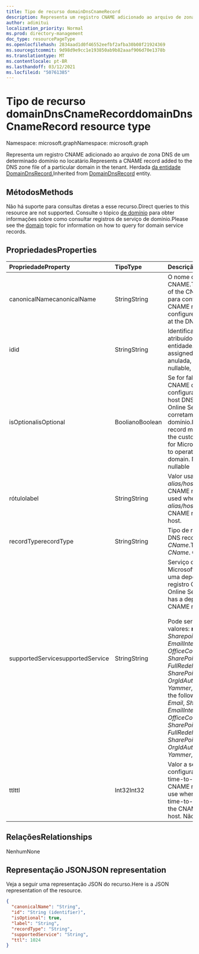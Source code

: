 ```yaml
---
title: Tipo de recurso domainDnsCnameRecord
description: Representa um registro CNAME adicionado ao arquivo de zona DNS de um determinado domínio no locatário.
author: adimitui
localization_priority: Normal
ms.prod: directory-management
doc_type: resourcePageType
ms.openlocfilehash: 2834aad1d0f46552eefbf2afba30b08f21924369
ms.sourcegitcommit: 9d98d9e9cc1e193850ab9b82aaaf906d70e1378b
ms.translationtype: MT
ms.contentlocale: pt-BR
ms.lasthandoff: 03/12/2021
ms.locfileid: "50761385"
---
```

# <a name="domaindnscnamerecord-resource-type"></a><span data-ttu-id="b1097-103">Tipo de recurso domainDnsCnameRecord</span><span class="sxs-lookup"><span data-stu-id="b1097-103">domainDnsCnameRecord resource type</span></span>

<span data-ttu-id="b1097-104">Namespace: microsoft.graph</span><span class="sxs-lookup"><span data-stu-id="b1097-104">Namespace: microsoft.graph</span></span>

<span data-ttu-id="b1097-105">Representa um registro CNAME adicionado ao arquivo de zona DNS de um determinado domínio no locatário.</span><span class="sxs-lookup"><span data-stu-id="b1097-105">Represents a CNAME record added to the DNS zone file of a particular domain in the tenant.</span></span> <span data-ttu-id="b1097-106">Herdada [da entidade DomainDnsRecord.](domaindnsrecord.md)</span><span class="sxs-lookup"><span data-stu-id="b1097-106">Inherited from [DomainDnsRecord](domaindnsrecord.md) entity.</span></span>


## <a name="methods"></a><span data-ttu-id="b1097-107">Métodos</span><span class="sxs-lookup"><span data-stu-id="b1097-107">Methods</span></span>
<span data-ttu-id="b1097-108">Não há suporte para consultas diretas a esse recurso.</span><span class="sxs-lookup"><span data-stu-id="b1097-108">Direct queries to this resource are not supported.</span></span> <span data-ttu-id="b1097-109">Consulte o tópico [de domínio](domain.md) para obter informações sobre como consultar registros de serviço de domínio.</span><span class="sxs-lookup"><span data-stu-id="b1097-109">Please see the [domain](domain.md) topic for information on how to query for domain service records.</span></span>

## <a name="properties"></a><span data-ttu-id="b1097-110">Propriedades</span><span class="sxs-lookup"><span data-stu-id="b1097-110">Properties</span></span>
| <span data-ttu-id="b1097-111">Propriedade</span><span class="sxs-lookup"><span data-stu-id="b1097-111">Property</span></span>     | <span data-ttu-id="b1097-112">Tipo</span><span class="sxs-lookup"><span data-stu-id="b1097-112">Type</span></span>   |<span data-ttu-id="b1097-113">Descrição</span><span class="sxs-lookup"><span data-stu-id="b1097-113">Description</span></span>|
|:---------------|:--------|:----------|
|<span data-ttu-id="b1097-114">canonicalName</span><span class="sxs-lookup"><span data-stu-id="b1097-114">canonicalName</span></span>|<span data-ttu-id="b1097-115">String</span><span class="sxs-lookup"><span data-stu-id="b1097-115">String</span></span>| <span data-ttu-id="b1097-116">O nome canônico do registro CNAME.</span><span class="sxs-lookup"><span data-stu-id="b1097-116">The canonical name of the CNAME record.</span></span> <span data-ttu-id="b1097-117">Usado para configurar o registro CNAME no host DNS.</span><span class="sxs-lookup"><span data-stu-id="b1097-117">Used to configure the CNAME record at the DNS host.</span></span> |
|<span data-ttu-id="b1097-118">id</span><span class="sxs-lookup"><span data-stu-id="b1097-118">id</span></span>|<span data-ttu-id="b1097-119">String</span><span class="sxs-lookup"><span data-stu-id="b1097-119">String</span></span>| <span data-ttu-id="b1097-120">Identificador exclusivo atribuído a essa entidade.</span><span class="sxs-lookup"><span data-stu-id="b1097-120">Unique identifier assigned to this entity.</span></span> <span data-ttu-id="b1097-121">Não anulada, somente leitura</span><span class="sxs-lookup"><span data-stu-id="b1097-121">Not nullable, Read-only</span></span>|
|<span data-ttu-id="b1097-122">isOptional</span><span class="sxs-lookup"><span data-stu-id="b1097-122">isOptional</span></span>|<span data-ttu-id="b1097-123">Booliano</span><span class="sxs-lookup"><span data-stu-id="b1097-123">Boolean</span></span>| <span data-ttu-id="b1097-124">Se for falso, o registro CNAME deverá ser configurado pelo cliente no host DNS para que Microsoft Online Services funcione corretamente com o domínio.</span><span class="sxs-lookup"><span data-stu-id="b1097-124">If false, the CNAME record must be configured by the customer at the DNS host for Microsoft Online Services to operate correctly with the domain.</span></span> <span data-ttu-id="b1097-125">Não anulada</span><span class="sxs-lookup"><span data-stu-id="b1097-125">Not nullable</span></span> |
|<span data-ttu-id="b1097-126">rótulo</span><span class="sxs-lookup"><span data-stu-id="b1097-126">label</span></span>|<span data-ttu-id="b1097-127">String</span><span class="sxs-lookup"><span data-stu-id="b1097-127">String</span></span>| <span data-ttu-id="b1097-128">Valor usado ao configurar *o alias/host/nome* do registro CNAME no host DNS.</span><span class="sxs-lookup"><span data-stu-id="b1097-128">Value used when configuring the *alias/host/name* of the CNAME record at the DNS host.</span></span> |
|<span data-ttu-id="b1097-129">recordType</span><span class="sxs-lookup"><span data-stu-id="b1097-129">recordType</span></span>|<span data-ttu-id="b1097-130">String</span><span class="sxs-lookup"><span data-stu-id="b1097-130">String</span></span>| <span data-ttu-id="b1097-131">Tipo de registro DNS.</span><span class="sxs-lookup"><span data-stu-id="b1097-131">Type of DNS record.</span></span> <span data-ttu-id="b1097-132">O valor é sempre *CName*.</span><span class="sxs-lookup"><span data-stu-id="b1097-132">The value is always *CName*.</span></span> <span data-ttu-id="b1097-133">Chave</span><span class="sxs-lookup"><span data-stu-id="b1097-133">Key</span></span>|
|<span data-ttu-id="b1097-134">supportedService</span><span class="sxs-lookup"><span data-stu-id="b1097-134">supportedService</span></span>|<span data-ttu-id="b1097-135">String</span><span class="sxs-lookup"><span data-stu-id="b1097-135">String</span></span>| <span data-ttu-id="b1097-136">Serviço ou recurso do Microsoft Online que tem uma dependência nesse registro CNAME.</span><span class="sxs-lookup"><span data-stu-id="b1097-136">Microsoft Online Service or feature that has a dependency on this CNAME record.</span></span></br></br><span data-ttu-id="b1097-137">Pode ser um dos seguintes valores: **null**, *Email*, *Sharepoint*, *EmailInternalRelayOnly*, *OfficeCommunicationsOnline*, *SharePointDefaultDomain*, *FullRedelegation*, *SharePointPublic*, *OrgIdAuthentication*, *Yammer*, *Intune*</span><span class="sxs-lookup"><span data-stu-id="b1097-137">Can be one of the following values: **null**, *Email*, *Sharepoint*, *EmailInternalRelayOnly*, *OfficeCommunicationsOnline*, *SharePointDefaultDomain*, *FullRedelegation*, *SharePointPublic*, *OrgIdAuthentication*, *Yammer*, *Intune*</span></span>|
|<span data-ttu-id="b1097-138">ttl</span><span class="sxs-lookup"><span data-stu-id="b1097-138">ttl</span></span>|<span data-ttu-id="b1097-139">Int32</span><span class="sxs-lookup"><span data-stu-id="b1097-139">Int32</span></span>| <span data-ttu-id="b1097-140">Valor a ser usado ao configurar a propriedade time-to-live (ttl) do registro CNAME no host DNS.</span><span class="sxs-lookup"><span data-stu-id="b1097-140">Value to use when configuring the time-to-live (ttl) property of the CNAME record at the DNS host.</span></span> <span data-ttu-id="b1097-141">Não anulada</span><span class="sxs-lookup"><span data-stu-id="b1097-141">Not nullable</span></span> |

## <a name="relationships"></a><span data-ttu-id="b1097-142">Relações</span><span class="sxs-lookup"><span data-stu-id="b1097-142">Relationships</span></span>
<span data-ttu-id="b1097-143">Nenhum</span><span class="sxs-lookup"><span data-stu-id="b1097-143">None</span></span>


## <a name="json-representation"></a><span data-ttu-id="b1097-144">Representação JSON</span><span class="sxs-lookup"><span data-stu-id="b1097-144">JSON representation</span></span>
<span data-ttu-id="b1097-145">Veja a seguir uma representação JSON do recurso.</span><span class="sxs-lookup"><span data-stu-id="b1097-145">Here is a JSON representation of the resource.</span></span>

<!-- {
  "blockType": "resource",
  "baseType": "microsoft.graph.domainDnsRecord",
  "optionalProperties": [

  ],
  "@odata.type": "microsoft.graph.domainDnsCnameRecord"
}-->

```json
{
  "canonicalName": "String",
  "id": "String (identifier)",
  "isOptional": true,
  "label": "String",
  "recordType": "String",
  "supportedService": "String",
  "ttl": 1024
}

```

<!-- uuid: 8fcb5dbc-d5aa-4681-8e31-b001d5168d79
2015-10-25 14:57:30 UTC -->
<!-- {
  "type": "#page.annotation",
  "description": "domainDnsCnameRecord resource",
  "keywords": "",
  "section": "documentation",
  "tocPath": ""
}-->

